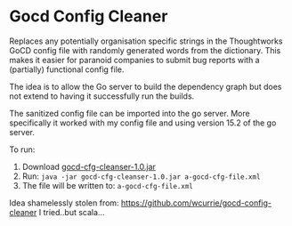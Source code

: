# Gocd Config Cleaner

Replaces any potentially organisation specific strings in the Thoughtworks GoCD
config file with randomly generated words from the dictionary. This makes it
easier for paranoid companies to submit bug reports with a (partially)
functional config file.

The idea is to allow the Go server to build the dependency graph but does
not extend to having it successfully run the builds.

The sanitized config file can be imported into the go server. More specifically
it worked with my config file and using version 15.2 of the go server.

To run:

1. Download [gocd-cfg-cleanser-1.0.jar](https://github.com/dimitri-koussa/gocd-config-cleaner/releases/download/v1.0/gocd-cfg-cleanser-1.0.jar)
2. Run: ``java -jar gocd-cfg-cleanser-1.0.jar a-gocd-cfg-file.xml``
3. The file will be written to: ``a-gocd-cfg-file.xml``

Idea shamelessly stolen from: https://github.com/wcurrie/gocd-config-cleaner
I tried..but scala...

